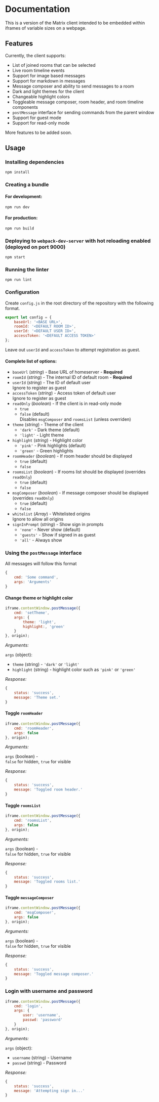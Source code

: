 # Documentation
This is a version of the Matrix client intended to be embedded within iframes of variable sizes on a webpage.   
## Features
Currently, the client supports:   
* List of joined rooms that can be selected 
* Live room timeline events
* Support for image based messages  
* Support for markdown in messages   
* Message composer and ability to send messages to a room
* Dark and light themes for the client
* Changeable highlight colors
* Toggleable message composer, room header, and room timeline components
* `postMessage` interface for sending commands from the parent window    
* Support for guest mode
* Support for read-only mode

More features to be added soon.
## Usage
### Installing dependencies
```
npm install
```
### Creating a bundle
#### For development:
```
npm run dev
```
#### For production:
```
npm run build
```
### Deploying to `webpack-dev-server` with hot reloading enabled (deployed on port 9000)
```
npm start
```
### Running the linter
```
npm run lint
```
### Configuration
Create `config.js` in the root directory of the repository with the following format.
```js
export let config = {
    baseUrl: '<BASE URL>',
    roomId: '<DEFAULT ROOM ID>',
    userId: '<DEFAULT USER ID>',
    accessToken: '<DEFAULT ACCESS TOKEN>'
};
```
Leave out `userId` and `accessToken` to attempt registration as guest.
#### Complete list of options:
*  `baseUrl` (*string*) - Base URL of homeserver - **Required**
*  `roomId` (*string*) - The internal ID of default room - **Required** 
*  `userId` (*string*) - The ID of default user            
    Ignore to register as guest
*  `accessToken` (*string*) - Access token of default user     
    Ignore to register as guest
*  `readOnly` (*boolean*) - If the client is in read-only mode    
    - `true`
    - `false` (default)        
    Disables `msgComposer` and `roomsList` (unless overriden)
*  `theme` (*string*) - Theme of the client
    - `'dark'` - Dark theme (default)
    - `'light'` - Light theme
*  `highlight` (*string*) - Highlight color  
    - `'pink'` - Pink highlights (default)  
    - `'green'` - Green highlights
*  `roomHeader` (*boolean*) - If room header should be displayed        
    - `true` (default)
    - `false`          
*  `roomsList` (*boolean*) - If rooms list should be displayed (overrides `readOnly`)      
    - `true` (default)
    - `false`          
*  `msgComposer` (*boolean*) - If message composer should be displayed (overrides `readOnly`)          
    - `true` (default)
    - `false`          
*  `whitelist` (*Array*) - Whitelisted origins         
    Ignore to allow all origins
*  `signInPrompt` (*string*) - Show sign in prompts    
    - `'none'` - Never show (default)
    - `'guests'` - Show if signed in as guest
    - `'all'` - Always show
### Using the `postMessage` interface
All messages will follow this format
```js
{
    cmd: 'Some command',
    args: 'Arguments'
}
```
#### Change theme or highlight color
```js
iframe.contentWindow.postMessage({
    cmd: 'setTheme',
    args: {
        theme: 'light',
        highlight:, 'green'
    }
}, origin);
```
*Arguments:*

`args` (object):   
* `theme` (string) - `'dark'` or `'light'`
* `highlight` (string) - highlight color such as `'pink'` or `'green'`   

*Response:*
```js
{
    status: 'success', 
    message: 'Theme set.'
}
```
#### Toggle `roomHeader`
```js
iframe.contentWindow.postMessage({
    cmd: 'roomHeader',
    args: false
}, origin);
```
*Arguments:*

`args` (boolean) -  
`false` for hidden, `true` for visible  

*Response:*
```js
{
    status: 'success', 
    message: 'Toggled room header.'
}
```
#### Toggle `roomsList`
```js
iframe.contentWindow.postMessage({
    cmd: 'roomsList',
    args: false
}, origin);
```
*Arguments:*

`args` (boolean) -  
`false` for hidden, `true` for visible  

*Response:*
```js
{
    status: 'success', 
    message: 'Toggled rooms list.'
}
```
#### Toggle `messageComposer`
```js
iframe.contentWindow.postMessage({
    cmd: 'msgComposer',
    args: false
}, origin);
```
*Arguments:*

`args` (boolean) -  
`false` for hidden, `true` for visible  

*Response:*
```js
{
    status: 'success', 
    message: 'Toggled message composer.'
}
```
### Login with username and password
```js
iframe.contentWindow.postMessage({
    cmd: 'login',
    args: {
        user: 'username',
        passwd: 'password'
    }
}, origin);
```
*Arguments:*

`args` (object):   
* `username` (string) - Username
* `passwd` (string) - Password   

*Response:*
```js
{
    status: 'success', 
    message: 'Attempting sign in...'
}
```